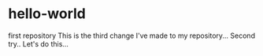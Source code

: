 # hello-world
first repository
This is the third change I've made to my repository...
Second try.. Let's do this...

